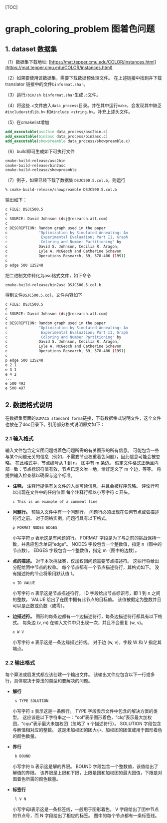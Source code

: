 [TOC]

# graph_coloring_problem 图着色问题

## 1. dataset 数据集

（1）数据集下载地址:
[https://mat.tepper.cmu.edu/COLOR/instances.html](https://mat.tepper.cmu.edu/COLOR/instances.html)

（2）如果要使用该数据集，需要下载数据预处理文件。 在上述链接中找到并下载 translator 链接中的文件`binformat.shar`。

（3）运行`/bin/sh binformat.shar`生成`.c`文件。

（4）将这些`.c`文件放入`data_process`目录。并在其中运行`make`，会发现其中缺乏`#include<stdlib.h>` 和`#include <string.h>`。补充上述头文件。

（5）在cmakelist增加
```cmake
add_executable(asc2bin data_process/asc2bin.c)
add_executable(bin2asc data_process/bin2asc.c)
add_executable(showpreamble data_process/showpreamble.c)
```

（6）build即可生成如下可执行文件
```bash
cmake-build-release/asc2bin
cmake-build-release/bin2asc
cmake-build-release/showpreamble
```

（7）例子，如果已经下载了数据集
`DSJC500.5.col.b`，则运行
```bash
% cmake-build-release/showpreamble DSJC500.5.col.b
```
输出如下：
```bash
c FILE: DSJC500.5
c
c SOURCE: David Johnson (dsj@research.att.com)
c
c DESCRIPTION: Random graph used in the paper
c              "Optimization by Simulated Annealing: An
c               Experimental Evaluation; Part II, Graph
c               Coloring and Number Partitioning" by
c              David S. Johnson, Cecilia R. Aragon, 
c              Lyle A. McGeoch and Catherine Schevon
c              Operations Research, 39, 378-406 (1991)
c
p edge 500 125248
```

把二进制文件转化为asc格式文件，如下命令
```bash
cmake-build-release/bin2asc DSJC500.5.col.b
```
得到文件`DSJC500.5.col`，文件内容如下
```bash
c FILE: DSJC500.5
c
c SOURCE: David Johnson (dsj@research.att.com)
c
c DESCRIPTION: Random graph used in the paper
c              "Optimization by Simulated Annealing: An
c               Experimental Evaluation; Part II, Graph
c               Coloring and Number Partitioning" by
c              David S. Johnson, Cecilia R. Aragon, 
c              Lyle A. McGeoch and Catherine Schevon
c              Operations Research, 39, 378-406 (1991)
c
p edge 500 125248
e 2 1
e 3 1
e 4 2
...
e 500 493
e 500 497

```

## 2. 数据格式说明

在数据集页面的`DIMACS standard forma`链接，下载数据格式说明文件，这个文件也放在了doc目录下。引用部分格式说明原文如下：

### 2.1 输入格式

输入文件包含定义团问题或着色问题所需的有关图形的所有信息。 可能包含一些与某个问题无关的信息（例如，不需要节点权重着色问题），因此信息可能会被忽略。 在此格式中，节点编号从 1 到 n。 图中有 m 条边。 假定文件格式正确且内部一致：节点标识符值有效，节点已定义唯一地，恰好定义了 m 个边，等等。 将提供输入检查器以确保与这个标准。

- **注释。** 注释行提供有关文件的人类可读信息，并且会被程序忽略。 评论行可以出现在文件中的任何位置 每个注释行都以小写字符 c 开头。
   ````bash
   c This is an example of a comment line
   ````

- **问题行。** 预输入文件中有一个问题行。 问题行必须出现在任何节点或弧描述符行之前。 对于网络实例，问题行具有以下格式。
   ````bash
   p FORMAT NODES EDGES
   ````
  小写字符 p 表示这是有问题的行。 FORMAT 字段是为了与之前的挑战保持一致，并且应包含单词“edge”。 NODES 字段包含一个整数值，指定 n（图中的节点数）。 EDGES 字段包含一个整数值，指定 m（图中的边数）。

- **点的描述。** 对于本次挑战赛，仅加权团问题需要节点描述符。 这些行将给出分配给团中节点的权重。 每个节点都有一个节点描述符行，其格式如下。 没有描述符的节点将采用默认值 1。
   ````bash
   n ID VALUE
   ````
  小写字符 n 表示这是节点描述符行。 ID 字段给出节点标识号，即 1 到 n 之间的整数。 VALUE 给出了在团中拥有此节点的目标值。 该值被假定为整数并且可以是正数或负数（或零）。

- **边描述符。** 图形的每条边都有一个边描述符行，每条边描述符行都具有以下格式。 每条边 (v, m) 在输入文件中只出现一次，并且不会重复 (w, v)。
   ````bash
   e W V
   ````
  小写字符 e 表示这是一条边缘描述符线。 对于边 (w, v)，字段 W 和 V 指定其端点。

### 2.2 输出格式

每个算法或启发式都应该创建一个输出文件。 该输出文件应包含以下一行或多行，具体取决于算法的类型和要解决的问题。

- **解行**

  ```bash
   s TYPE SOLUTION
  ```
  小写字符 s 表示这是一条解行。 TYPE 字段表示文件中包含的解决方案的类型。 这应该是以下字符串之一：“col”表示图形着色，“clq”表示最大加权团，“cqu”表示最大未加权团（忽略了 n 个描述符行）。 SOLUTION 字段包含与解值相对应的整数。 这是未加权团的团大小、加权团的团值或用于图形着色的颜色数量。

- **界行**

  ```bash
   b BOUND
  ```
  小写字符 b 表示这是解的界限。 BOUND 字段包含一个整数值，该值给出了解值的界限。 该界限是上限和下限，上限是团和加权团的最大团值，下限是对图着色所需的颜色数量。

- **标签行**

  ```bash
   l V N
  ```
  小写字母l表示这是一条标签线，一般用于图形着色。 V 字段给出了团中节点的节点号，而 N 字段给出了相应的标签。 图中的每个节点都有一条标签线。
